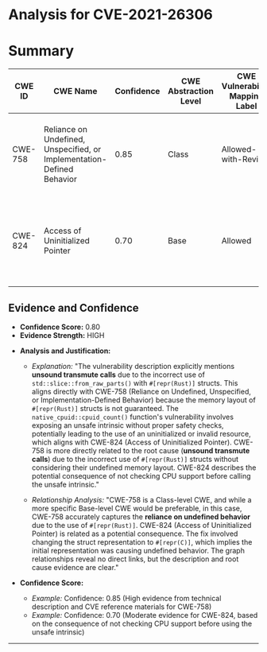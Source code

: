 # Analysis for CVE-2021-26306

# Summary
| CWE ID | CWE Name | Confidence | CWE Abstraction Level | CWE Vulnerability Mapping Label | CWE-Vulnerability Mapping Notes |
|---|---|---|---|---|---|
| CWE-758 | Reliance on Undefined, Unspecified, or Implementation-Defined Behavior | 0.85 | Class | Allowed-with-Review | Primary CWE: The vulnerability stems from the usage of `#[repr(Rust)]` structs without considering their undefined memory layout, directly leading to reliance on undefined behavior. |
| CWE-824 | Access of Uninitialized Pointer | 0.70 | Base | Allowed | Secondary CWE: The `native_cpuid::cpuid_count()` function's failure to validate CPU support before using the `__cpuid_count()` intrinsic can lead to accessing uninitialized or invalid resources, resulting in a crash. |

## Evidence and Confidence

*   **Confidence Score:** 0.80
*   **Evidence Strength:** HIGH

- **Analysis and Justification:**  
  - *Explanation:* "The vulnerability description explicitly mentions **unsound transmute calls** due to the incorrect use of `std::slice::from_raw_parts()` with `#[repr(Rust)]` structs. This aligns directly with CWE-758 (Reliance on Undefined, Unspecified, or Implementation-Defined Behavior) because the memory layout of `#[repr(Rust)]` structs is not guaranteed. The `native_cpuid::cpuid_count()` function's vulnerability involves exposing an unsafe intrinsic without proper safety checks, potentially leading to the use of an uninitialized or invalid resource, which aligns with CWE-824 (Access of Uninitialized Pointer). CWE-758 is more directly related to the root cause (**unsound transmute calls**) due to the incorrect use of `#[repr(Rust)]` structs without considering their undefined memory layout. CWE-824 describes the potential consequence of not checking CPU support before calling the unsafe intrinsic."
  
  - *Relationship Analysis:* "CWE-758 is a Class-level CWE, and while a more specific Base-level CWE would be preferable, in this case, CWE-758 accurately captures the **reliance on undefined behavior** due to the use of `#[repr(Rust)]`. CWE-824 (Access of Uninitialized Pointer) is related as a potential consequence. The fix involved changing the struct representation to `#[repr(C)]`, which implies the initial representation was causing undefined behavior. The graph relationships reveal no direct links, but the description and root cause evidence are clear."

- **Confidence Score:**  
  - *Example:* Confidence: 0.85 (High evidence from technical description and CVE reference materials for CWE-758)
  - *Example:* Confidence: 0.70 (Moderate evidence for CWE-824, based on the consequence of not checking CPU support before using the unsafe intrinsic)

---